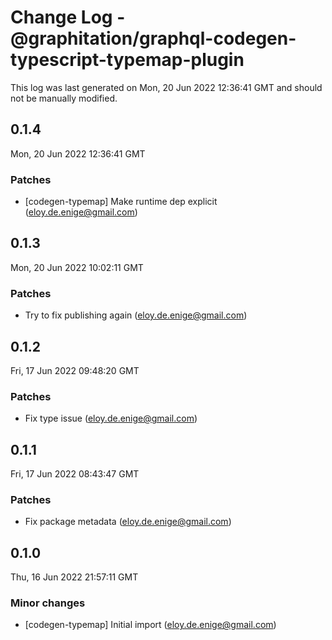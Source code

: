 # Change Log - @graphitation/graphql-codegen-typescript-typemap-plugin

This log was last generated on Mon, 20 Jun 2022 12:36:41 GMT and should not be manually modified.

<!-- Start content -->

## 0.1.4

Mon, 20 Jun 2022 12:36:41 GMT

### Patches

- [codegen-typemap] Make runtime dep explicit (eloy.de.enige@gmail.com)

## 0.1.3

Mon, 20 Jun 2022 10:02:11 GMT

### Patches

- Try to fix publishing again (eloy.de.enige@gmail.com)

## 0.1.2

Fri, 17 Jun 2022 09:48:20 GMT

### Patches

- Fix type issue (eloy.de.enige@gmail.com)

## 0.1.1

Fri, 17 Jun 2022 08:43:47 GMT

### Patches

- Fix package metadata (eloy.de.enige@gmail.com)

## 0.1.0

Thu, 16 Jun 2022 21:57:11 GMT

### Minor changes

- [codegen-typemap] Initial import (eloy.de.enige@gmail.com)
